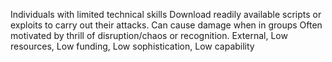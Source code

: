 Individuals with limited technical skills
Download readily available scripts or exploits to carry out their attacks.
Can cause damage when in groups
Often motivated by thrill of disruption/chaos or recognition.
External, Low resources, Low funding, Low sophistication, Low capability